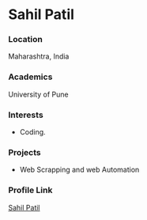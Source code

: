 # Sahil Patil

### Location

Maharashtra, India

### Academics

University of Pune

### Interests

- Coding.

### Projects

- Web Scrapping and web Automation

### Profile Link

[Sahil Patil](https://github.com/sahil0922)
